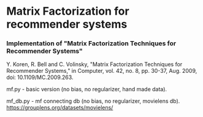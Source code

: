 # Matrix Factorization for recommender systems

### Implementation of "Matrix Factorization Techniques for Recommender Systems"
Y. Koren, R. Bell and C. Volinsky, "Matrix Factorization Techniques for Recommender Systems," in Computer, vol. 42, no. 8, pp. 30-37, Aug. 2009, doi: 10.1109/MC.2009.263.

mf.py - basic version (no bias, no regularizer, hand made data).  

mf_db.py - mf connecting db (no bias, no regularizer, movielens db).  
https://grouplens.org/datasets/movielens/
